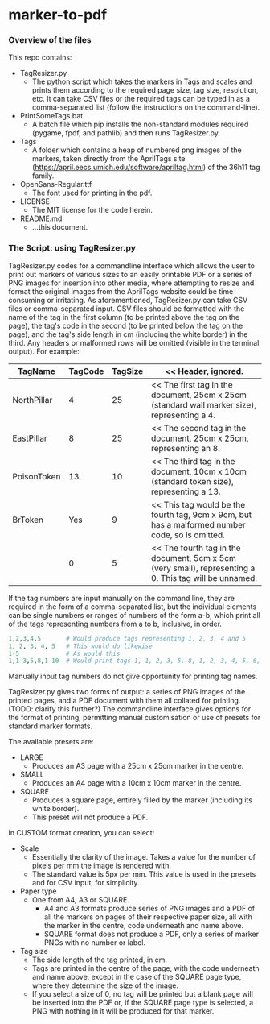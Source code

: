 # **marker-to-pdf**
### **Overview of the files**
This repo contains:
* TagResizer.py
  * The python script which takes the markers in Tags and scales and prints them according to the required page size, tag size, resolution, etc. It can take CSV files or the required tags can be typed in as a comma-separated list (follow the instructions on the command-line).
* PrintSomeTags.bat
  * A batch file which pip installs the non-standard modules required (pygame, fpdf, and pathlib) and then runs TagResizer.py.
* Tags
  * A folder which contains a heap of numbered png images of the markers, taken directly from the AprilTags site (https://april.eecs.umich.edu/software/apriltag.html) of the 36h11 tag family.
* OpenSans-Regular.ttf
  * The font used for printing in the pdf.
* LICENSE
  * The MIT license for the code herein.
* README.md
  * ...this document.
### **The Script: using TagResizer.py**
TagResizer.py codes for a commandline interface which allows the user to print out markers of various sizes to an easily printable PDF or a series of PNG images for insertion into other media, where attempting to resize and format the original images from the AprilTags website could be time-consuming or irritating.
As aforementioned, TagResizer.py can take CSV files or comma-separated input.
CSV files should be formatted with the name of the tag in the first column (to be printed above the tag on the page), the tag's code in the second (to be printed below the tag on the page), and the tag's side length in cm (including the white border) in the third. Any headers or malformed rows will be omitted (visible in the terminal output).
For example:

|TagName | TagCode | TagSize | << Header, ignored.
|------- | ------- | ------- | ------------------
|NorthPillar | 4 | 25 | << The first tag in the document, 25cm x 25cm (standard wall marker size), representing a 4.
|EastPillar | 8 | 25 | << The second tag in the document, 25cm x 25cm, representing an 8.
|PoisonToken | 13 | 10 | << The third tag in the document, 10cm x 10cm (standard token size), representing a 13.
|BrToken | Yes | 9 | << This tag would be the fourth tag, 9cm x 9cm, but has a malformed number code, so is omitted.
|  | 0 | 5 | << The fourth tag in the document, 5cm x 5cm (very small), representing a 0. This tag will be unnamed.

If the tag numbers are input manually on the command line, they are required in the form of a comma-separated list, but the individual elements can be single numbers or ranges of numbers of the form a-b, which print all of the tags representing numbers from a to b, inclusive, in order.

```python
1,2,3,4,5       # Would produce tags representing 1, 2, 3, 4 and 5
1, 2, 3, 4, 5   # This would do likewise
1-5             # As would this
1,1-3,5,8,1-10  # Would print tags 1, 1, 2, 3, 5, 8, 1, 2, 3, 4, 5, 6, 7, 8, 9 and 10. In that order.
```

Manually input tag numbers do not give opportunity for printing tag names.

TagResizer.py gives two forms of output: a series of PNG images of the printed pages, and a PDF document with them all collated for printing. (TODO: clarify this further?) The commandline interface gives options for the format of printing, permitting manual customisation or use of presets for standard marker formats.

The available presets are:
* LARGE
  * Produces an A3 page with a 25cm x 25cm marker in the centre.
* SMALL
  * Produces an A4 page with a 10cm x 10cm marker in the centre.
* SQUARE
  * Produces a square page, entirely filled by the marker (including its white border).
  * This preset will not produce a PDF.

In CUSTOM format creation, you can select:
* Scale
  * Essentially the clarity of the image. Takes a value for the number of pixels per mm the image is rendered with.
  * The standard value is 5px per mm. This value is used in the presets and for CSV input, for simplicity.
* Paper type
  * One from A4, A3 or SQUARE.
    * A4 and A3 formats produce series of PNG images and a PDF of all the markers on pages of their respective paper size, all with the marker in the centre, code underneath and name above.
    * SQUARE format does not produce a PDF, only a series of marker PNGs with no number or label.
* Tag size
  * The side length of the tag printed, in cm.
  * Tags are printed in the centre of the page, with the code underneath and name above, except in the case of the SQUARE page type, where they determine the size of the image.
  * If you select a size of 0, no tag will be printed but a blank page will be inserted into the PDF or, if the SQUARE page type is selected, a PNG with nothing in it will be produced for that marker.
 

